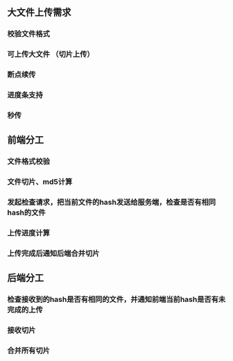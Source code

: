 ## 大文件上传需求

### 校验文件格式
### 可上传大文件 （切片上传）
### 断点续传
### 进度条支持
### 秒传

## 前端分工

### 文件格式校验
### 文件切片、md5计算
### 发起检查请求，把当前文件的hash发送给服务端，检查是否有相同hash的文件
### 上传进度计算
### 上传完成后通知后端合并切片

## 后端分工

### 检查接收到的hash是否有相同的文件，并通知前端当前hash是否有未完成的上传
### 接收切片
### 合并所有切片